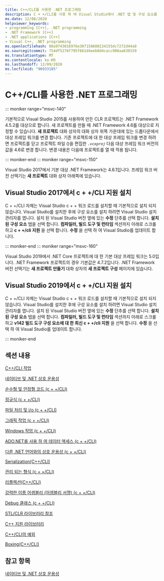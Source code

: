 ```yaml
---
title: C++/CLI를 사용한 .NET 프로그래밍
description: C + +/CLI를 사용 하 여 Visual Studio에서 .NET 앱 및 구성 요소를 만드는 방법에 대해 알아봅니다.
ms.date: 12/08/2020
helpviewer_keywords:
- programming [C++], .NET programming
- .NET Framework [C++]
- .NET applications [C++]
- Visual C++, .NET programming
ms.openlocfilehash: 80a9743016976e307158608134155dc7272d44a8
ms.sourcegitcommit: 754df5278f795f661d4eeb0d4cacc908aa630159
ms.translationtype: MT
ms.contentlocale: ko-KR
ms.lasthandoff: 12/09/2020
ms.locfileid: "96933185"
---
```

# <a name="net-programming-with-ccli"></a>C++/CLI를 사용한 .NET 프로그래밍

::: moniker range="msvc-140"

기본적으로 Visual Studio 2015를 사용하여 만든 CLR 프로젝트는 .NET Framework 4.5.2를 대상으로 합니다. 새 프로젝트를 만들 때 .NET Framework 4.6를 대상으로 지정할 수 있습니다. **새 프로젝트** 대화 상자의 대화 상자 위쪽 가운데에 있는 드롭다운에서 대상 프레임 워크를 변경 합니다. 기존 프로젝트에 대 한 대상 프레임 워크를 변경 하려면 프로젝트를 닫고 프로젝트 파일 ()을 편집한 *`.vcxproj`* 다음 대상 프레임 워크 버전의 값을 4.6로 변경 합니다. 변경 내용은 다음에 프로젝트를 열 때 적용 됩니다.

::: moniker-end
::: moniker range="msvc-150"

Visual Studio 2017에서 기본 대상 .NET Framework는 4.6.1입니다. 프레임 워크 버전 선택기는 **새 프로젝트** 대화 상자 아래쪽에 있습니다.

## <a name="install-ccli-support-in-visual-studio-2017"></a>Visual Studio 2017에서 c + +/CLI 지원 설치

C + +/CLI 자체는 Visual Studio c + + 워크 로드를 설치할 때 기본적으로 설치 되지 않습니다. Visual Studio를 설치한 후에 구성 요소를 설치 하려면 Visual Studio 설치 관리자를 엽니다. 설치 된 Visual Studio 버전 옆에 있는 **수정** 단추를 선택 합니다. **설치 된 구성 요소** 탭을 선택 합니다. **컴파일러, 빌드 도구 및 런타임** 섹션까지 아래로 스크롤하고 **c + +/cli 지원** 을 선택 합니다. **수정** 을 선택 하 여 Visual Studio를 업데이트 합니다.

::: moniker-end
::: moniker range="msvc-160"

Visual Studio 2019에서 .NET Core 프로젝트에 대 한 기본 대상 프레임 워크는 5.0입니다. .NET Framework 프로젝트의 경우 기본값은 4.7.2입니다. .NET Framework 버전 선택기는 **새 프로젝트 만들기** 대화 상자의 **새 프로젝트 구성** 페이지에 있습니다.
## <a name="install-ccli-support-in-visual-studio-2019"></a>Visual Studio 2019에서 c + +/CLI 지원 설치

C + +/CLI 자체는 Visual Studio c + + 워크 로드를 설치할 때 기본적으로 설치 되지 않습니다. Visual Studio를 설치한 후에 구성 요소를 설치 하려면 Visual Studio 설치 관리자를 엽니다. 설치 된 Visual Studio 버전 옆에 있는 **수정** 단추를 선택 합니다. **설치 된 구성 요소** 탭을 선택 합니다. **컴파일러, 빌드 도구 및 런타임** 섹션까지 아래로 스크롤하고 **v142 빌드 도구 구성 요소에 대 한 최신 c + +/cli 지원** 을 선택 합니다. **수정** 을 선택 하 여 Visual Studio를 업데이트 합니다.

::: moniker-end

## <a name="in-this-section"></a>섹션 내용

[C++/CLI 작업](../dotnet/cpp-cli-tasks.md)

[네이티브 및 .NET 상호 운용성](../dotnet/native-and-dotnet-interoperability.md)

[순수형 및 안정형 코드 (c + +/CLI)](../dotnet/pure-and-verifiable-code-cpp-cli.md)

[정규식 (c + +/CLI)](../dotnet/regular-expressions-cpp-cli.md)

[파일 처리 및 i/o (c + +/CLI)](../dotnet/file-handling-and-i-o-cpp-cli.md)

[그래픽 작업 (c + +/CLI)](../dotnet/graphics-operations-cpp-cli.md)

[Windows 작업 (c + +/CLI)](../dotnet/windows-operations-cpp-cli.md)

[ADO.NET를 사용 하 여 데이터 액세스 (c + +/CLI)](../dotnet/data-access-using-adonet-cpp-cli.md)

[다른 .NET 언어와의 상호 운용성 (c + +/CLI)](../dotnet/interoperability-with-other-dotnet-languages-cpp-cli.md)

[Serialization(C++/CLI)](../dotnet/serialization-cpp-cli.md)

[관리 되는 형식 (c + +/CLI)](../dotnet/managed-types-cpp-cli.md)

[리플렉션(C++/CLI)](../dotnet/reflection-cpp-cli.md)

[강력한 이름 어셈블리 (어셈블리 서명) (c + +/CLI)](../dotnet/strong-name-assemblies-assembly-signing-cpp-cli.md)

[Debug 클래스 (c + +/CLI)](../dotnet/debug-class-cpp-cli.md)

[STL/CLR 라이브러리 참조](../dotnet/stl-clr-library-reference.md)

[C++ 지원 라이브러리](../dotnet/cpp-support-library.md)

[C++/CLI의 예외](../dotnet/exceptions-in-cpp-cli.md)

[Boxing(C++/CLI)](../dotnet/boxing-cpp-cli.md)

## <a name="see-also"></a>참고 항목

[네이티브 및 .NET 상호 운용성](../dotnet/native-and-dotnet-interoperability.md)
